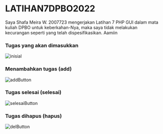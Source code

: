 # LATIHAN7DPBO2022
 
Saya Shafa Meira W. 2007723 mengerjakan Latihan 7 PHP GUI dalam mata kuliah DPBO untuk keberkahan-Nya, maka saya tidak melakukan kecurangan seperti yang telah dispesifikasikan. Aamiin

### Tugas yang akan dimasukkan
![inisial](https://user-images.githubusercontent.com/71260611/161558794-9cc4d46c-2c14-4894-bce8-d1946177a2d9.png)

### Menambahkan tugas (add)
![addButton](https://user-images.githubusercontent.com/71260611/161558993-eea7fe87-1baf-4be8-a61f-cced791e2d39.png)

### Tugas selesai (selesai)
![selesaiButton](https://user-images.githubusercontent.com/71260611/161559440-8fcded9f-0066-4e14-9b9f-afb3585114aa.png)

### Tugas dihapus (hapus)
![delButton](https://user-images.githubusercontent.com/71260611/161559495-1839ab68-5570-4944-8ed7-745c1f327b28.png)
